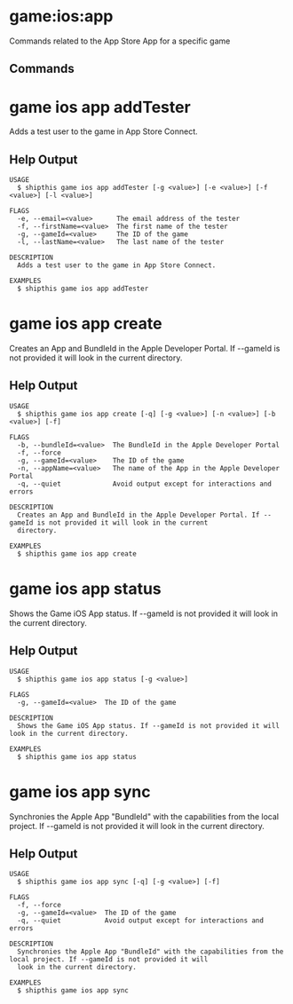 # game:ios:app

Commands related to the App Store App for a specific game


## Commands

# game ios app addTester

Adds a test user to the game in App Store Connect.

## Help Output
```
USAGE
  $ shipthis game ios app addTester [-g <value>] [-e <value>] [-f <value>] [-l <value>]

FLAGS
  -e, --email=<value>      The email address of the tester
  -f, --firstName=<value>  The first name of the tester
  -g, --gameId=<value>     The ID of the game
  -l, --lastName=<value>   The last name of the tester

DESCRIPTION
  Adds a test user to the game in App Store Connect.

EXAMPLES
  $ shipthis game ios app addTester
```

# game ios app create

Creates an App and BundleId in the Apple Developer Portal. If --gameId is not provided it will look in the current directory.

## Help Output
```
USAGE
  $ shipthis game ios app create [-q] [-g <value>] [-n <value>] [-b <value>] [-f]

FLAGS
  -b, --bundleId=<value>  The BundleId in the Apple Developer Portal
  -f, --force
  -g, --gameId=<value>    The ID of the game
  -n, --appName=<value>   The name of the App in the Apple Developer Portal
  -q, --quiet             Avoid output except for interactions and errors

DESCRIPTION
  Creates an App and BundleId in the Apple Developer Portal. If --gameId is not provided it will look in the current
  directory.

EXAMPLES
  $ shipthis game ios app create
```

# game ios app status

Shows the Game iOS App status. If --gameId is not provided it will look in the current directory.

## Help Output
```
USAGE
  $ shipthis game ios app status [-g <value>]

FLAGS
  -g, --gameId=<value>  The ID of the game

DESCRIPTION
  Shows the Game iOS App status. If --gameId is not provided it will look in the current directory.

EXAMPLES
  $ shipthis game ios app status
```

# game ios app sync

Synchronies the Apple App &#34;BundleId&#34; with the capabilities from the local project. If --gameId is not provided it will look in the current directory.

## Help Output
```
USAGE
  $ shipthis game ios app sync [-q] [-g <value>] [-f]

FLAGS
  -f, --force
  -g, --gameId=<value>  The ID of the game
  -q, --quiet           Avoid output except for interactions and errors

DESCRIPTION
  Synchronies the Apple App "BundleId" with the capabilities from the local project. If --gameId is not provided it will
  look in the current directory.

EXAMPLES
  $ shipthis game ios app sync
```
